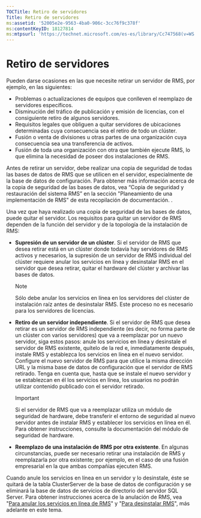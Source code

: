 ```yaml
---
TOCTitle: Retiro de servidores
Title: Retiro de servidores
ms:assetid: '52005e2e-9563-4ba0-906c-3cc76f9c378f'
ms:contentKeyID: 18127814
ms:mtpsurl: 'https://technet.microsoft.com/es-es/library/Cc747568(v=WS.10)'
---
```


Retiro de servidores
====================

Pueden darse ocasiones en las que necesite retirar un servidor de RMS, por ejemplo, en las siguientes:

-   Problemas o actualizaciones de equipos que conlleven el reemplazo de servidores específicos.
-   Disminución del tráfico de publicación y emisión de licencias, con el consiguiente retiro de algunos servidores.
-   Requisitos legales que obliguen a quitar servidores de ubicaciones determinadas cuya consecuencia sea el retiro de todo un clúster.
-   Fusión o venta de divisiones u otras partes de una organización cuya consecuencia sea una transferencia de activos.
-   Fusión de toda una organización con otra que también ejecute RMS, lo que elimina la necesidad de poseer dos instalaciones de RMS.

Antes de retirar un servidor, debe realizar una copia de seguridad de todas las bases de datos de RMS que se utilicen en el servidor, especialmente de la base de datos de configuración. Para obtener más información acerca de la copia de seguridad de las bases de datos, vea “Copia de seguridad y restauración del sistema RMS” en la sección "Planeamiento de una implementación de RMS" de esta recopilación de documentación. .

Una vez que haya realizado una copia de seguridad de las bases de datos, puede quitar el servidor. Los requisitos para quitar un servidor de RMS dependen de la función del servidor y de la topología de la instalación de RMS:

-   **Supresión de un servidor de un clúster**. Si el servidor de RMS que desea retirar está en un clúster donde todavía hay servidores de RMS activos y necesarios, la supresión de un servidor de RMS individual del clúster requiere anular los servicios en línea y desinstalar RMS en el servidor que desea retirar, quitar el hardware del clúster y archivar las bases de datos.
    > [!NOTE]
    > Sólo debe anular los servicios en línea en los servidores del clúster de instalación raíz antes de desinstalar RMS. Este proceso no es necesario para los servidores de licencias. 

-   **Retiro de un servidor independiente**. Si el servidor de RMS que desea retirar es un servidor de RMS independiente (es decir, no forma parte de un clúster con varios servidores) que va a reemplazar por un nuevo servidor, siga estos pasos: anule los servicios en línea y desinstale el servidor de RMS existente, quítelo de la red e, inmediatamente después, instale RMS y establezca los servicios en línea en el nuevo servidor. Configure el nuevo servidor de RMS para que utilice la misma dirección URL y la misma base de datos de configuración que el servidor de RMS retirado. Tenga en cuenta que, hasta que se instale el nuevo servidor y se establezcan en él los servicios en línea, los usuarios no podrán utilizar contenido publicado con el servidor retirado.
    > [!IMPORTANT]
    > Si el servidor de RMS que va a reemplazar utiliza un módulo de seguridad de hardware, debe transferir el entorno de seguridad al nuevo servidor antes de instalar RMS y establecer los servicios en línea en él. Para obtener instrucciones, consulte la documentación del módulo de seguridad de hardware. 

-   **Reemplazo de una instalación de RMS por otra existente**. En algunas circunstancias, puede ser necesario retirar una instalación de RMS y reemplazarla por otra existente; por ejemplo, en el caso de una fusión empresarial en la que ambas compañías ejecuten RMS.

Cuando anule los servicios en línea en un servidor y lo desinstale, éste se quitará de la tabla ClusterServer de la base de datos de configuración y se eliminará la base de datos de servicios de directorio del servidor SQL Server. Para obtener instrucciones acerca de la anulación de RMS, vea "[Para anular los servicios en línea de RMS](https://technet.microsoft.com/9fa63daa-5fb9-4afd-8371-b38248619857)" y "[Para desinstalar RMS](https://technet.microsoft.com/885e3b4f-ea32-466f-9f7f-d8440b0f7c28)", más adelante en este tema.